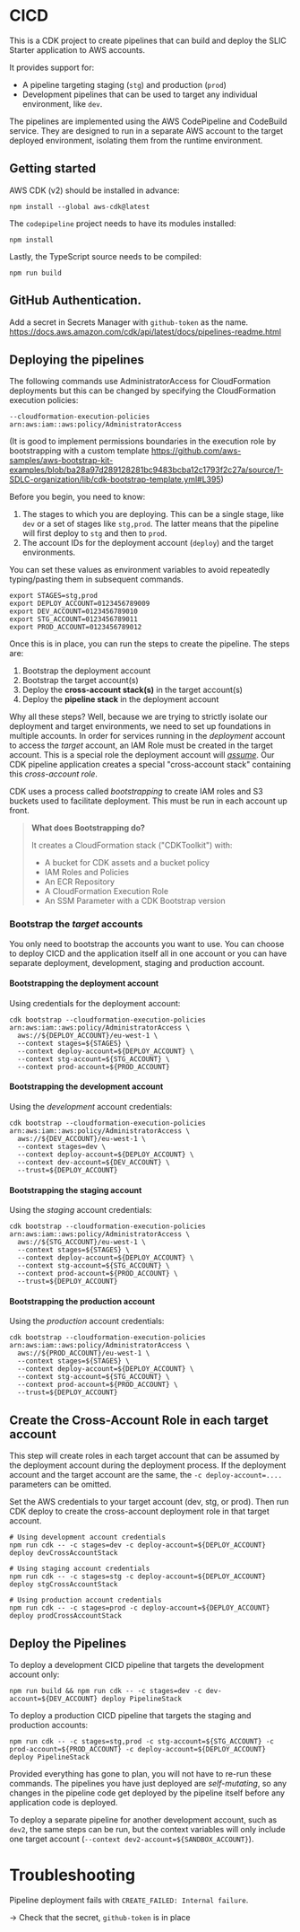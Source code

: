 # CICD

This is a CDK project to create pipelines that can build and deploy the SLIC Starter application to AWS accounts.

It provides support for:
- A pipeline targeting staging (`stg`) and production (`prod`)
- Development pipelines that can be used to target any individual environment, like `dev`.

The pipelines are implemented using the AWS CodePipeline and CodeBuild service. They are designed to run in a separate AWS account to the target deployed environment, isolating them from the runtime environment.

## Getting started

AWS CDK (v2) should be installed in advance:

```
npm install --global aws-cdk@latest
```

The `codepipeline` project needs to have its modules installed:
```
npm install
```

Lastly, the TypeScript source needs to be compiled:
```
npm run build
```

## GitHub Authentication.

Add a secret in Secrets Manager with `github-token` as the name.
https://docs.aws.amazon.com/cdk/api/latest/docs/pipelines-readme.html

## Deploying the pipelines

The following commands use AdministratorAccess for CloudFormation deployments but this can be changed by specifying the CloudFormation execution policies:
```
--cloudformation-execution-policies arn:aws:iam::aws:policy/AdministratorAccess
```
(It is good to implement permissions boundaries in the execution role by bootstrapping with a custom template
https://github.com/aws-samples/aws-bootstrap-kit-examples/blob/ba28a97d289128281bc9483bcba12c1793f2c27a/source/1-SDLC-organization/lib/cdk-bootstrap-template.yml#L395)


Before you begin, you need to know:

1. The stages to which you are deploying. This can be a single stage, like `dev` or a set of stages like `stg,prod`. The latter means that the pipeline will first deploy to `stg` and then to `prod`.
2. The account IDs for the deployment account (`deploy`) and the target environments.

You can set these values as environment variables to avoid repeatedly typing/pasting them in subsequent commands.

```
export STAGES=stg,prod
export DEPLOY_ACCOUNT=0123456789009
export DEV_ACCOUNT=0123456789010
export STG_ACCOUNT=0123456789011
export PROD_ACCOUNT=0123456789012
```

Once this is in place, you can run the steps to create the pipeline. The steps are:

1. Bootstrap the deployment account
2. Bootstrap the target account(s)
3. Deploy the **cross-account stack(s)** in the target account(s)
4. Deploy the **pipeline stack** in the deployment account

Why all these steps? Well, because we are trying to strictly isolate our deployment and target environments, we need to set up foundations in multiple accounts. In order for services running in the _deployment_ account to access the _target_ account, an IAM Role must be created in the target account. This is a special role the deployment account will _[assume](https://docs.aws.amazon.com/STS/latest/APIReference/API_AssumeRole.html)_. Our CDK pipeline application creates a special "cross-account stack" containing this _cross-account role_.

CDK uses a process called _bootstrapping_ to create IAM roles and S3 buckets used to facilitate deployment.  This must be run in each account up front.

> 
> __What does Bootstrapping do?__
> 
> It creates a CloudFormation stack ("CDKToolkit") with:
> 
> - A bucket for CDK assets and a bucket policy
> - IAM Roles and Policies
> - An ECR Repository
> - A CloudFormation Execution Role
> - An SSM Parameter with a CDK Bootstrap version
> 

### Bootstrap the _target_ accounts

You only need to bootstrap the accounts you want to use. You can choose to deploy CICD and the application itself all in one account or you can have separate deployment, development, staging and production account.

#### Bootstrapping the deployment account

Using credentials for the deployment account:
```
cdk bootstrap --cloudformation-execution-policies arn:aws:iam::aws:policy/AdministratorAccess \
  aws://${DEPLOY_ACCOUNT}/eu-west-1 \
  --context stages=${STAGES} \
  --context deploy-account=${DEPLOY_ACCOUNT} \
  --context stg-account=${STG_ACCOUNT} \
  --context prod-account=${PROD_ACCOUNT}
```

#### Bootstrapping the development account
Using the _development_ account credentials:
```
cdk bootstrap --cloudformation-execution-policies arn:aws:iam::aws:policy/AdministratorAccess \
  aws://${DEV_ACCOUNT}/eu-west-1 \
  --context stages=dev \
  --context deploy-account=${DEPLOY_ACCOUNT} \
  --context dev-account=${DEV_ACCOUNT} \
  --trust=${DEPLOY_ACCOUNT}
```

#### Bootstrapping the staging account
Using the _staging_ account credentials:
```
cdk bootstrap --cloudformation-execution-policies arn:aws:iam::aws:policy/AdministratorAccess \
  aws://${STG_ACCOUNT}/eu-west-1 \
  --context stages=${STAGES} \
  --context deploy-account=${DEPLOY_ACCOUNT} \
  --context stg-account=${STG_ACCOUNT} \
  --context prod-account=${PROD_ACCOUNT} \
  --trust=${DEPLOY_ACCOUNT}
```

#### Bootstrapping the production account
Using the _production_ account credentials:
```
cdk bootstrap --cloudformation-execution-policies arn:aws:iam::aws:policy/AdministratorAccess \
  aws://${PROD_ACCOUNT}/eu-west-1 \
  --context stages=${STAGES} \
  --context deploy-account=${DEPLOY_ACCOUNT} \
  --context stg-account=${STG_ACCOUNT} \
  --context prod-account=${PROD_ACCOUNT} \
  --trust=${DEPLOY_ACCOUNT}
```
## Create the Cross-Account Role in each target account
This step will create roles in each target account that can be assumed by the deployment account during the deployment process.
If the deployment account and the target account are the same, the `-c deploy-account=....` parameters can be omitted.

Set the AWS credentials to your target account (dev, stg, or prod).
Then run CDK deploy to create the cross-account deployment role in that target account.

```
# Using development account credentials
npm run cdk -- -c stages=dev -c deploy-account=${DEPLOY_ACCOUNT} deploy devCrossAccountStack

# Using staging account credentials
npm run cdk -- -c stages=stg -c deploy-account=${DEPLOY_ACCOUNT} deploy stgCrossAccountStack

# Using production account credentials
npm run cdk -- -c stages=prod -c deploy-account=${DEPLOY_ACCOUNT} deploy prodCrossAccountStack
```

## Deploy the Pipelines

To deploy a development CICD pipeline that targets the development account only:
```
npm run build && npm run cdk -- -c stages=dev -c dev-account=${DEV_ACCOUNT} deploy PipelineStack
```

To deploy a production CICD pipeline that targets the staging and production accounts:
```
npm run cdk -- -c stages=stg,prod -c stg-account=${STG_ACCOUNT} -c prod-account=${PROD_ACCOUNT} -c deploy-account=${DEPLOY_ACCOUNT} deploy PipelineStack
```


Provided everything has gone to plan, you will not have to re-run these commands. The pipelines you have just deployed are _self-mutating_, so any changes in the pipeline code get deployed by the pipeline itself before any application code is deployed.

To deploy a separate pipeline for another development account, such as `dev2`, the same steps can be run, but the context variables will only include one target account (`--context dev2-account=${SANDBOX_ACCOUNT}`).

# Troubleshooting

Pipeline deployment fails with `CREATE_FAILED: Internal failure`.

-> Check that the secret, `github-token` is in place
